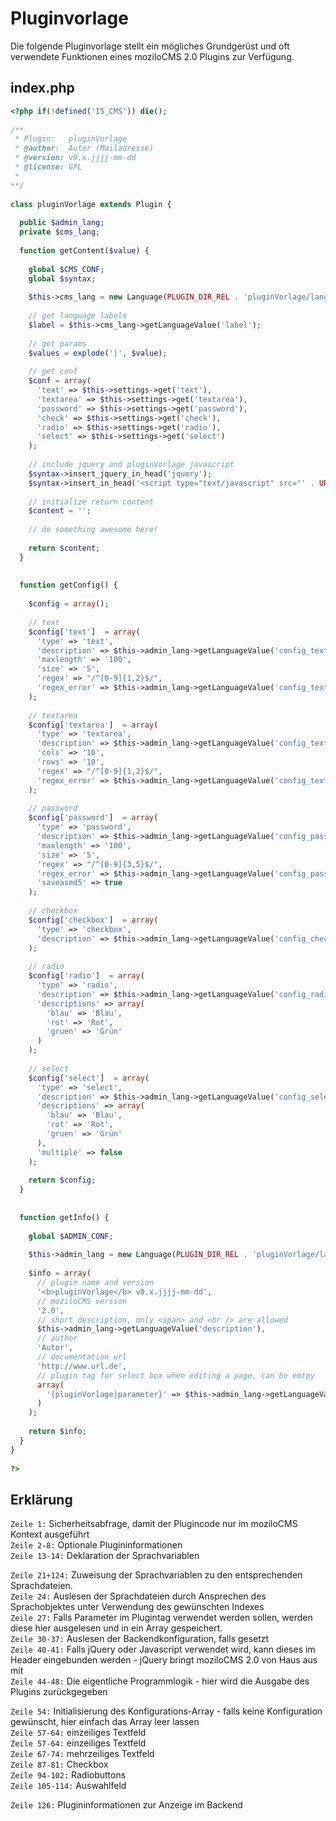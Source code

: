# Pluginvorlage

Die folgende Pluginvorlage stellt ein mögliches Grundgerüst und oft verwendete Funktionen eines moziloCMS 2.0 Plugins zur Verfügung.

## index.php

```php
<?php if(!defined('IS_CMS')) die();
 
/**
 * Plugin:   pluginVorlage
 * @author:  Autor (Mailadresse)
 * @version: v0.x.jjjj-mm-dd
 * @license: GPL
 *
**/
 
class pluginVorlage extends Plugin {
 
  public $admin_lang;
  private $cms_lang;
 
  function getContent($value) {
 
    global $CMS_CONF;
    global $syntax;
 
    $this->cms_lang = new Language(PLUGIN_DIR_REL . 'pluginVorlage/lang/cms_language_' . $CMS_CONF->get('cmslanguage') . '.txt');
 
    // get language labels
    $label = $this->cms_lang->getLanguageValue('label');
 
    // get params
    $values = explode('|', $value);
 
    // get conf
    $conf = array(
      'text' => $this->settings->get('text'),
      'textarea' => $this->settings->get('textarea'),
      'password' => $this->settings->get('password'),
      'check' => $this->settings->get('check'),
      'radio' => $this->settings->get('radio'),
      'select' => $this->settings->get('select')
    );
 
    // include jquery and pluginVorlage javascript
    $syntax->insert_jquery_in_head('jquery');
    $syntax->insert_in_head('<script type="text/javascript" src="' . URL_BASE . PLUGIN_DIR_NAME . '/pluginVorlage/js/pluginVorlage.js"></script>');
 
    // initialize return content
    $content = '';
 
    // do something awesome here!
 
    return $content;
  }
 
 
  function getConfig() {
 
    $config = array();
 
    // text
    $config['text']  = array(
      'type' => 'text',
      'description' => $this->admin_lang->getLanguageValue('config_text'),
      'maxlength' => '100',
      'size' => '5',
      'regex' => "/^[0-9]{1,2}$/",
      'regex_error' => $this->admin_lang->getLanguageValue('config_text_error')
    );
 
    // textarea
    $config['textarea']  = array(
      'type' => 'textarea',
      'description' => $this->admin_lang->getLanguageValue('config_textarea'),
      'cols' => '10',
      'rows' => '10',
      'regex' => "/^[0-9]{1,2}$/",
      'regex_error' => $this->admin_lang->getLanguageValue('config_textarea_error')
    );
 
    // password
    $config['password']  = array(
      'type' => 'password',
      'description' => $this->admin_lang->getLanguageValue('config_password'),
      'maxlength' => '100',
      'size' => '5',
      'regex' => "/^[0-9]{3,5}$/",
      'regex_error' => $this->admin_lang->getLanguageValue('config_password_error'),
      'saveasmd5' => true
    );
 
    // checkbox
    $config['checkbox']  = array(
      'type' => 'checkbox',
      'description' => $this->admin_lang->getLanguageValue('config_checkbox')
    );
 
    // radio
    $config['radio']  = array(
      'type' => 'radio',
      'description' => $this->admin_lang->getLanguageValue('config_radio'),
      'descriptions' => array(
        'blau' => 'Blau',
        'rot' => 'Rot',
        'gruen' => 'Grün'
      )
    );
 
    // select
    $config['select']  = array(
      'type' => 'select',
      'description' => $this->admin_lang->getLanguageValue('config_select'),
      'descriptions' => array(
        'blau' => 'Blau',
        'rot' => 'Rot',
        'gruen' => 'Grün'
      ),
      'multiple' => false
    );
 
    return $config;
  }
 
 
  function getInfo() {
 
    global $ADMIN_CONF;
 
    $this->admin_lang = new Language(PLUGIN_DIR_REL . 'pluginVorlage/lang/admin_language_' . $ADMIN_CONF->get('language') . '.txt');
 
    $info = array(
      // plugin name and version
      '<b>pluginVorlage</b> v0.x.jjjj-mm-dd',
      // moziloCMS version
      '2.0',
      // short description, only <span> and <br /> are allowed
      $this->admin_lang->getLanguageValue('description'), 
      // author
      'Autor',
      // documentation url
      'http://www.url.de',
      // plugin tag for select box when editing a page, can be emtpy
      array(
        '{pluginVorlage|parameter}' => $this->admin_lang->getLanguageValue('placeholder'),
      )
    );
 
    return $info;
  }
}
 
?>
```

## Erklärung
`Zeile 1:` Sicherheitsabfrage, damit der Plugincode nur im moziloCMS Kontext ausgeführt  
`Zeile 2-8:` Optionale Plugininformationen  
`Zeile 13-14:` Deklaration der Sprachvariablen

`Zeile 21+124:` Zuweisung der Sprachvariablen zu den entsprechenden Sprachdateien.  
`Zeile 24:` Auslesen der Sprachdateien durch Ansprechen des Sprachobjektes unter Verwendung des gewünschten Indexes  
`Zeile 27:` Falls Parameter im Plugintag verwendet werden sollen, werden diese hier ausgelesen und in ein Array gespeichert.  
`Zeile 30-37:` Auslesen der Backendkonfiguration, falls gesetzt  
`Zeile 40-41:` Falls jQuery oder Javascript verwendet wird, kann dieses im Header eingebunden werden - jQuery bringt moziloCMS 2.0 von Haus aus mit  
`Zeile 44-48:` Die eigentliche Programmlogik - hier wird die Ausgabe des Plugins zurückgegeben

`Zeile 54:` Initialisierung des Konfigurations-Array - falls keine Konfiguration gewünscht, hier einfach das Array leer lassen  
`Zeile 57-64:` einzeiliges Textfeld  
`Zeile 57-64:` einzeiliges Textfeld  
`Zeile 67-74:` mehrzeiliges Textfeld  
`Zeile 87-81:` Checkbox  
`Zeile 94-102:` Radiobuttons  
`Zeile 105-114:` Auswahlfeld

`Zeile 126:` Plugininformationen zur Anzeige im Backend
